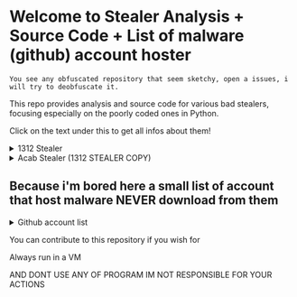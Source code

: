 # Welcome to Stealer Analysis + Source Code + List of malware (github) account hoster

`You see any obfuscated repository that seem sketchy, open a issues, i will try to deobfuscate it.`

This repo provides analysis and source code for various bad stealers, focusing especially on the poorly coded ones in Python.

Click on the text under this to get all infos about them!

<details>
  <summary>1312 Stealer</summary>

## A simple leak of this stealer that start to show up on as lot of python program as dualhook

The stealer is hidden inside a lot of program, fake stealer, fake tools etc.. using the ; technique.

```py
import requests                                                                ;exec("code")
```

It is doing requests.get() to a website and remove tag to get the code hidden inside of the fake Cloudflare blocked webpage

The stealer seem original, but still pretty bad, nothing very advanced

They have an crypto miner too that is executed at some point 

- https[:][/][/]kleinanzeigen[.]ru/hvnc.exe
- https[:][/][/]kleinanzeigen[.]ru/miner.exe

What it steal : 

- Browser data (History, Cookies, Password and more!)
- Telegram files
- Discord token

- It inject a modified asar file on Exodus and Atomic

- It search on the whole computer for these
- Passwords and Account Information:
  file with those name: passw, mdp, motdepasse, mot_de_passe, login, secret, account, acount, paypal, banque, compte
  Cryptocurrency and Security:
  - metamask, wallet, crypto, exodus, 2fa, token, backup, memo, seecret
  Communication and Miscellaneous:
  -discord, code

  It check if the file exist and then verify if the extension is :
  Text and Document Files:
    - .txt, .log, .doc, .docx, .xls, .xlsx, .ppt, .pptx, .odt, .pdf, .rtf, .json, .csv, .db
  Image and Video Files:
   -  .jpg, .jpeg, .png, .gif, .webp, .mp4

And even more data !

 If at one point you feel like "using" it, don't, it is shit

RUN IN A VM

</details>

<details>
  <summary>Acab Stealer (1312 STEALER COPY)</summary>

## A simple leak of this stealer that start to show up on as lot of python program as dualhook (Like 1312)

The stealer is hidden inside a lot of program, fake stealer, fake tools etc.. using the ; technique.

```py
import requests                                                                ;exec("code")
```

It is doing requests.get() to a website and remove tag to get the code hidden inside of the fake Cloudflare blocked webpage

The stealer seem original, but still pretty bad, nothing very advanced

They have an crypto miner too that is executed at some point 

- https[:][/][/]kleinanzeigen[.]ru/hvnc.exe
- https[:][/][/]kleinanzeigen[.]ru/miner.exe
- 
What it steal : 

- Browser data (History, Cookies, Password and more!)
- Telegram files
- Discord token

- It inject a modified asar file on Exodus and Atomic

- It search on the whole computer for these
- Passwords and Account Information:
  file with those name: passw, mdp, motdepasse, mot_de_passe, login, secret, account, acount, paypal, banque, compte
  Cryptocurrency and Security:
  - metamask, wallet, crypto, exodus, 2fa, token, backup, memo, seecret
  Communication and Miscellaneous:
  -discord, code

  It check if the file exist and then verify if the extension is :
  Text and Document Files:
    - .txt, .log, .doc, .docx, .xls, .xlsx, .ppt, .pptx, .odt, .pdf, .rtf, .json, .csv, .db
  Image and Video Files:
   -  .jpg, .jpeg, .png, .gif, .webp, .mp4

And even more data !

 If at one point you feel like "using" it, don't, it is shit

RUN IN A VM

</details>

## Because i'm bored here a small list of account that host malware NEVER download from them

<details>
  <summary> Github account list</summary>
  
```
@joncema
@webs0ckett (Reported by me and got banned, insulting trans people get you ban after all ;))
@zevx-nz
@Rabchin (Reported by me or maybe someone else and got banned)
@Marcel1997 (Reported by me and got banned)
@FriedrichScholl (Reported by me and got banned)
@0PPHUNT3R - Not malware but may be a dualhook
@prometheusdevelop
@kelgleRCrpatty
@errias

And pretty much everything that is constantly updated and with emoji like fire rocket and flame
 ```
</details>



You can contribute to this repository if you wish for

Always run in a VM

AND DONT USE ANY OF PROGRAM IM NOT RESPONSIBLE FOR YOUR ACTIONS

